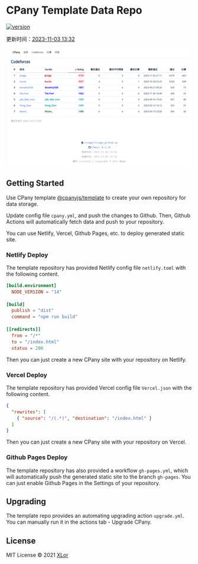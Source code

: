 # CPany Template Data Repo

[![version](https://img.shields.io/npm/v/@cpany/cli?color=rgb%2850%2C203%2C86%29&label=CPany)](https://www.npmjs.com/package/@cpany/cli)

<!-- START_SECTION: update_time -->
更新时间：[2023-11-03 13:32](https://www.timeanddate.com/worldclock/fixedtime.html?msg=Fetch+data&iso=202311031698989571000133251&p1=237)
<!-- END_SECTION: update_time -->

![members](./screenshot.png)

## Getting Started

Use CPany template [@cpanyjs/template](https://github.com/cpanyjs/template) to create your own repository for data storage.

Update config file `cpany.yml`, and push the changes to Github. Then, Github Actions will automatically fetch data and push to your repository.

You can use Netlify, Vercel, Github Pages, etc. to deploy generated static site.

### Netlify Deploy

The template repository has provided Netlify config file `netlify.toml` with the following content.

```toml
[build.environment]
  NODE_VERSION = "14"

[build]
  publish = "dist"
  command = "npm run build"

[[redirects]]
  from = "/*"
  to = "/index.html"
  status = 200
```

Then you can just create a new CPany site with your repository on Netlify.

### Vercel Deploy

The template repository has provided Vercel config file `Vercel.json` with the following content.

```json
{
  "rewrites": [
    { "source": "/(.*)", "destination": "/index.html" }
  ]
}
```

Then you can just create a new CPany site with your repository on Vercel.

### Github Pages Deploy

The template repository has also provided a workflow `gh-pages.yml`, which will automatically push the generated static site to the branch `gh-pages`. You can just enable Github Pages in the Settings of your repository.

## Upgrading

The template repo provides an automating upgrading action `upgrade.yml`. You can manually run it in the actions tab - Upgrade CPany.

## License

MIT License © 2021 [XLor](https://github.com/yjl9903)
